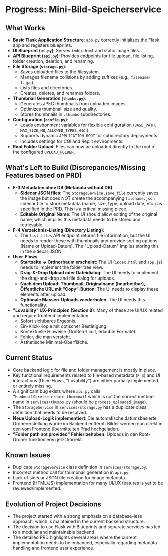 # Progress: Mini-Bild-Speicherservice

## What Works
*   **Basic Flask Application Structure**: `app.py` correctly initializes the Flask app and registers blueprints.
*   **UI Blueprint (`ui.py`)**: Serves `index.html` and static image files.
*   **API Blueprint (`api.py`)**: Provides endpoints for file upload, file listing, folder creation, deletion, and renaming.
*   **File Storage (`storage.py`)**:
    *   Saves uploaded files to the filesystem.
    *   Manages filename collisions by adding suffixes (e.g., `filename-1.jpg`).
    *   Lists files and directories.
    *   Creates, deletes, and renames folders.
*   **Thumbnail Generation (`thumbs.py`)**:
    *   Generates JPEG thumbnails from uploaded images.
    *   Optimizes thumbnail size and quality.
    *   Stores thumbnails in `.thumbs` subdirectories.
*   **Configuration (`config.py`)**:
    *   Loads environment variables for flexible configuration (`BASE_PATH`, `MAX_SIZE_MB`, `ALLOWED_TYPES`, etc.).
    *   Supports dynamic `APPLICATION_ROOT` for subdirectory deployments.
    *   Includes settings for CGI and Replit environments.
*   **Root Folder Upload**: Files can now be uploaded directly to the root of the configured `UPLOAD_FOLDER`.

## What's Left to Build (Discrepancies/Missing Features based on PRD)
*   **F-3 Metadaten ohne DB (Metadata without DB)**:
    *   **Sidecar JSON files**: The `StorageService.save_file` currently saves the image but does NOT create the accompanying `filename.json` sidecar file to store metadata (name, size, type, upload date, etc.) as specified in the PRD. This is a critical missing piece.
    *   **Editable Original Name**: The UI should allow editing of the original name, which implies this metadata needs to be stored and retrievable.
*   **F-4 Verzeichnis-Listing (Directory Listing)**:
    *   The `list_files` API endpoint returns file information, but the UI needs to render these with thumbnails and provide sorting options (Name or Upload-Datum). The "Upload-Datum" implies storing this in the sidecar JSON.
*   **User-Flows**:
    *   **Startseite → Ordnerbaum erscheint**: The UI (`index.html` and `app.js`) needs to implement the folder tree view.
    *   **Drag-&-Drop Upload oder Dateidialog**: The UI needs to implement the drag-and-drop and file dialog for uploads.
    *   **Nach dem Upload: Thumbnail, Originalname (bearbeitbar), Öffentliche URL mit “Copy”-Button**: The UI needs to display these elements after upload.
    *   **Optionale Massen-Uploads wiederholen**: The UI needs this functionality.
*   **"Lovability" UX-Prinzipien (Section 8)**: Many of these are UI/UX related and require frontend implementation:
    *   Sofort sichtbares Ergebnis.
    *   Ein-Klick-Kopie mit optischer Bestätigung.
    *   Kontextuelle Hinweise (Größen-Limit, erlaubte Formate).
    *   Fehler, die man versteht.
    *   Ästhetische Minimal-Oberfläche.

## Current Status
*   Core backend logic for file and folder management is mostly in place.
*   Key functional requirements related to file-based metadata (`F-3`) and UI interactions (User-Flows, "Lovability") are either partially implemented or entirely missing.
*   A significant bug exists where `api.py` calls `ThumbnailService.create_thumbnail` which is not the correct method name in `services/thumbs.py` (should be `process_uploaded_image`).
*   The `StorageService` in `services/storage.py` has a duplicate class definition that needs to be resolved.
*   **Neue Upload-Logik implementiert**: Die automatische datumsbasierte Ordnererstellung wurde im Backend entfernt. Bilder werden nun direkt in den vom Frontend übermittelten Pfad hochgeladen.
*   **"Folder path not provided" Fehler behoben**: Uploads in den Root-Ordner funktionieren jetzt korrekt.

## Known Issues
*   Duplicate `StorageService` class definition in `services/storage.py`.
*   Incorrect method call for thumbnail generation in `api.py`.
*   Lack of sidecar JSON file creation for image metadata.
*   Frontend (HTML/JS) implementation for many UI/UX features is yet to be reviewed/implemented.

## Evolution of Project Decisions
*   The project started with a strong emphasis on a database-less approach, which is maintained in the current backend structure.
*   The decision to use Flask with Blueprints and separate services has led to a modular and maintainable backend.
*   The detailed PRD highlights several areas where the current implementation needs to be enhanced, especially regarding metadata handling and frontend user experience.
